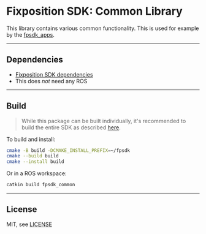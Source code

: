 # Fixposition SDK: Common Library

This library contains various common functionality. This is used for example by the [fpsdk_apps](../fpsdk_apps/README).

---
## Dependencies

- [Fixposition SDK dependencies](../fpsdk_docs/README.md#dependencies)
- This does *not* need any ROS


---
## Build

> While this package can be built individually, it's recommended to build the entire SDK as described
> [here](../fpsdk_doc/README.md#building).

To build and install:

```sh
cmake -B build -DCMAKE_INSTALL_PREFIX=~/fpsdk
cmake --build build
cmake --install build
```

Or in a ROS workspace:

```sh
catkin build fpsdk_common
```


---
## License

MIT, see [LICENSE](LICENSE)
